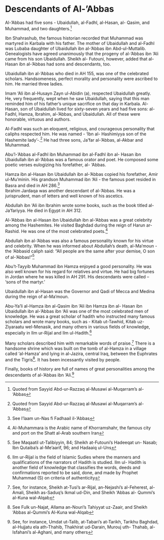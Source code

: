 Descendants of Al-’Abbas
========================

Al-’Abbas had five sons - Ubaidullah, al-Fadhl, al-Hasan, al- Qasim, and
Muhammad, and two daughters.[^1]

Ibn Shahrashub, the famous historian recorded that Muhammad was martyred
in Karbala with his father. The mother of Ubaidullah and al-Fadhl was
Lubaba daughter of Ubaidullah ibn al-’Abbas ibn Abd-ul-Muttalib.
Genealogists have agreed unanimously that the progeny of al-’Abbas ibn
‘Ali came from his son Ubaidullah. Sheikh al- Futouni, however, added
that al-Hasan ibn al-’Abbas had sons and descendants, too.

Ubaidullah ibn al-’Abbas who died in AH 155, was one of the celebrated
scholars. Handsomeness, perfect morality and personality were ascribed
to him. He married three ladies.

Imam ‘Ali ibn al-Husayn Zayn ul-Abidin (a), respected Ubaidullah
greatly. He, very frequently, wept when he saw Ubaidullah, saying that
this man reminded him of his father’s unique sacrifice on that day in
Karbala. Al-Hasan, son of Ubaidullah lived for sixty-seven years and had
five sons: al-Fadhl, Hamza, Ibrahim, al-’Abbas, and Ubaidullah. All of
these were honorable, virtuous and authors.

Al-Fadhl was such an eloquent, religious, and courageous personality
that caliphs respected him. He was named - ‘Ibn al- Hashimiyya son of
the Hashemite lady’-.[^2] He had three sons, Ja’far al-’Abbas, al-Akbar
and Muhammad.

Abu’l-’Abbas al-Fadhl ibn Muhammad ibn al-Fadhl ibn al- Hasan ibn
Ubaidullah ibn al-’Abbas was a famous orator and poet. He composed some
poetic verses eulogizing his forefather, al- ‘Abbas.

Hamza ibn al-Hasan ibn Ubaidullah ibn al-’Abbas copied his forefather,
Amir ul-Mu’minin. His grandson Muhammad ibn ‘Ali - the famous poet
resided in Basra and died in AH 286.[^3]  
 Ibrahim Jardaqa was another descendant of al-’Abbas. He was a
jurisprudent, man of letters and well known of his ascetics.

Abdullah ibn ‘Ali ibn Ibrahim wrote some books, such as the book titled
al-Ja’fariyya. He died in Egypt in AH 312.

Al-’Abbas ibn al-Hasan ibn Ubaidullah ibn al-’Abbas was a great
celebrity among the Hashemites. He visited Baghdad during the reign of
Harun ar-Rashid. He was one of the most celebrated poets.[^4]

Abdullah ibn al-’Abbas was also a famous personality known for his
virtue and celebrity. When he was informed about Abdullah’s death,
al-Ma’moun - the ‘Abbasid caliph said: “All people are the same after
your demise, O son of al-’Abbas!”[^5]

Abu’t-Tayyib Muhammad ibn Hamza enjoyed a good personality. He was also
well known for his regard for relatives and virtue. He had big fortunes
in Jordan where he was killed in AH 291. His descendants were called –
‘sons of the martyr.’

Ubaidullah ibn al-Hasan was the Governor and Qadi of Mecca and Medina
during the reign of al-Ma’moun.

Abu-Ya’li al-Hamza ibn al-Qasim ibn ‘Ali ibn Hamza ibn al- Hasan ibn
Ubaidullah ibn al-’Abbas ibn ‘Ali was one of the most celebrated men of
knowledge. He was a great scholar of hadith who instructed many famous
scholars and wrote many books, such as - Kitab ut-Tawhid, Kitab
uz-Ziyaraatu wel-Menasik, and many others in various fields of
knowledge, especially in Ilm ur-Rijal and Ilm ul-Hadith.[^6]

Many scholars described him with remarkable words of praise.[^7] There
is a handsome shrine which was built on the tomb of al-Hamza in a
village called ‘al-Hamza’ and lying in al-Jazira, central Iraq, between
the Euphrates and the Tigris[^8]. It has been incessantly visited by
people.

Finally, books of history are full of names of great personalities among
the descendants of al-’Abbas ibn ‘Ali.[^9]

[^1]: Quoted from Sayyid Abd-ur-Razzaq al-Musawi al-Muqarram’s al-
‘Abbas

[^2]: Quoted from Sayyid Abd-ur-Razzaq al-Musawi al-Muqarram’s al-
‘Abbas

[^3]: See I’laam un-Nas fi Fadhaail il-’Abbas

[^4]: Al-Muhammara is the Arabic name of Khorramshahr, the famous city
and port on the Shatt al-Arab southern Iran

[^5]: See Maqaatil ut-Talibiyyin, 84; Sheikh at-Futouni’s Hadeeqat un-
Nasab; Ibn Qutaiba’s al-Me’aarif, 96; and Hadaaiq ul-Uns

[^6]: Ilm ur-Rijal is the field of Islamic Sudies where the manners and
qualifications of the narrators of Hadith is studied. Ilm ul- Hadith is
another field of knowledge that classifies the words, deeds and
confirmations reported to be said, done, and made by Prophet Muhammad
(S) on criteria of authenticity

[^7]: See, for instance, Sheikh at-Tusi’s ar-Rijal, an-Nejashi’s
al-Feherest, al-Amali, Sheikh as-Saduq’s Ikmal ud-Din, and Sheikh ‘Abbas
al- Qummi’s al-Kuna wal-Alqab

[^8]: See Fulk un-Najat, Allama an-Nouri’s Tahiyyat uz-Zaair, and Sheikh
‘Abbas al-Qummi’s Al-Kuna wal-Alqab

[^9]: See, for instance, Umdat ut-Talib, at-Tabari’s at-Tarikh, Tarikhu
Baghdad, al-Hujjatu ela ath-Thahib, Thakhirat ud-Darain, Murouj uth-
Thahab, al-Isfahani’s al-Aghani, and many others


